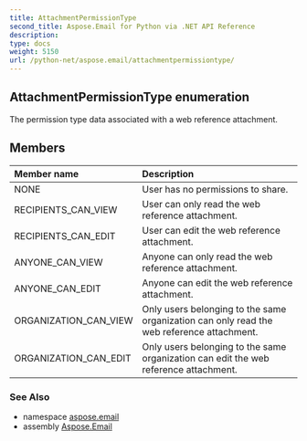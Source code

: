 ```yaml
---
title: AttachmentPermissionType
second_title: Aspose.Email for Python via .NET API Reference
description: 
type: docs
weight: 5150
url: /python-net/aspose.email/attachmentpermissiontype/
---
```


## AttachmentPermissionType enumeration

The permission type data associated with a web reference attachment.

## Members
| Member name | Description |
| :- | :- |
|NONE|User has no permissions to share.|
|RECIPIENTS_CAN_VIEW|User can only read the web reference attachment.|
|RECIPIENTS_CAN_EDIT|User can edit the web reference attachment.|
|ANYONE_CAN_VIEW|Anyone can only read the web reference attachment.|
|ANYONE_CAN_EDIT|Anyone can edit the web reference attachment.|
|ORGANIZATION_CAN_VIEW|Only users belonging to the same organization can only read the web reference attachment.|
|ORGANIZATION_CAN_EDIT|Only users belonging to the same organization can edit the web reference attachment.|

### See Also

* namespace [aspose.email](/email/python-net/aspose.email/)
* assembly [Aspose.Email](/email/python-net/)


